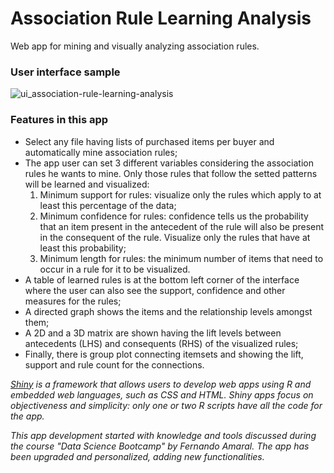 # Association Rule Learning Analysis

Web app for mining and visually analyzing association rules.

### User interface sample

![ui_association-rule-learning-analysis](https://user-images.githubusercontent.com/33037020/184272509-094c08d8-21ae-4882-bd0c-d0251e1ea8e2.png)

### Features in this app
* Select any file having lists of purchased items per buyer and automatically mine association rules;
* The app user can set 3 different variables considering the association rules he wants to mine. Only those rules that follow the setted patterns will be learned and visualized:
    1. Minimum support for rules: visualize only the rules which apply to at least this percentage of the data;
    2. Minimum confidence for rules: confidence tells us the probability that an item present in the antecedent of the rule will also be present in the consequent of the rule. Visualize only the rules that have at least this probability;
    3. Minimum length for rules: the minimum number of items that need to occur in a rule for it to be visualized.
* A table of learned rules is at the bottom left corner of the interface where the user can also see the support, confidence and other measures for the rules;
* A directed graph shows the items and the relationship levels amongst them;
* A 2D and a 3D matrix are shown having the lift levels between antecedents (LHS) and consequents (RHS) of the visualized rules;
* Finally, there is group plot connecting itemsets and showing the lift, support and rule count for the connections.

*[Shiny] is a framework that allows users to develop web apps using R and embedded web languages, such as CSS and HTML. Shiny apps focus on objectiveness and simplicity: only one or two R scripts have all the code for the app.*

*This app development started with knowledge and tools discussed during the course "Data Science Bootcamp" by Fernando Amaral. The app has been upgraded and personalized, adding new functionalities.*

[//]: #

[Shiny]: <https://www.shinyapps.io>
